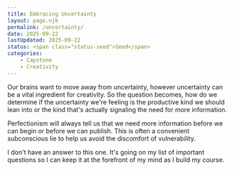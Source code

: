 ```yaml
---
title: Embracing Uncertainty
layout: page.njk
permalink: /uncertainty/
date: 2025-09-22
lastUpdated: 2025-09-22
status: <span class="status-seed">Seed</span>
categories:
    - Capstone
    - Creativity
---
```


Our brains want to move away from uncertainty, however uncertainty can be a vital ingredient for creativity. So the question becomes, how do we determine if the uncertainty we're feeling is the productive kind we should lean into or the kind that's actually signaling the need for more information.

Perfectionism will always tell us that we need more information before we can begin or before we can publish. This is often a convenient subconscious lie to help us avoid the discomfort of vulnerability.

I don't have an answer to this one. It's going on my list of important questions so I can keep it at the forefront of my mind as I build my course.